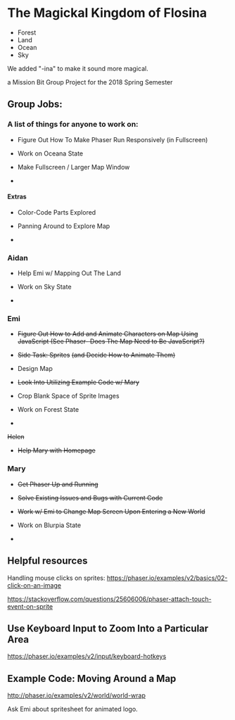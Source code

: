 # The Magickal Kingdom of Flosina

* Forest
* Land
* Ocean
* Sky

We added "-ina" to make it sound more magical.

a Mission Bit Group Project for the 2018 Spring Semester

## Group Jobs:

### A list of things for anyone to work on:

* Figure Out How To Make Phaser Run Responsively (in Fullscreen)

* Work on Oceana State

* Make Fullscreen / Larger Map Window

*

#### Extras

* Color-Code Parts Explored

* Panning Around to Explore Map

*


### Aidan

* Help Emi w/ Mapping Out The Land

* Work on Sky State

* 

### Emi

* ~~Figure Out How to Add and Animate Characters on Map Using JavaScript (See Phaser- Does The Map Need to Be JavaScript?)~~

* ~~Side Task: Sprites~~ ~~(and Decide How to Animate Them)~~

* Design Map

* ~~Look Into Utilizing Example Code w/ Mary~~

* Crop Blank Space of Sprite Images

* Work on Forest State

* 

~~Helen~~

* ~~Help Mary with Homepage~~

### Mary

* ~~Get Phaser Up and Running~~

* ~~Solve Existing Issues and Bugs with Current Code~~

* ~~Work w/ Emi to Change Map Screen Upon Entering a New World~~

* Work on Blurpia State

* 

## Helpful resources

Handling mouse clicks on sprites:
https://phaser.io/examples/v2/basics/02-click-on-an-image

https://stackoverflow.com/questions/25606006/phaser-attach-touch-event-on-sprite

## Use Keyboard Input to Zoom Into a Particular Area

https://phaser.io/examples/v2/input/keyboard-hotkeys

## Example Code: Moving Around a Map

http://phaser.io/examples/v2/world/world-wrap

Ask Emi about spritesheet for animated logo.
